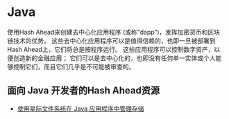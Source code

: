 # Java

使用Hash Ahead来创建去中心化应用程序 (或称“dapp”)，发挥加密货币和区块链技术的优势。 这些去中心化应用程序可以是值得信赖的，也即一旦被部署到Hash Ahead上，它们将总是按程序运行。 这些应用程序可以控制数字资产，以便创造新的金融应用； 它们可以是去中心化的，也即没有任何单一实体或个人能够控制它们，而且它们几乎是不可能被审查的。

## 面向 Java 开发者的Hash Ahead资源 <a href="#top" id="top"></a>

* [使用星际文件系统在 Java 应用程序中管理存储](https://kauri.io/article/3e8494f4f56f48c4bb77f1f925c6d926/managing-storage-in-a-java-application-with-ipfs)

